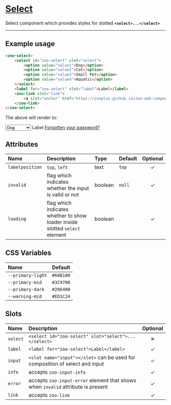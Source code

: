 # [Select](#select)

Select component which provides styles for slotted **`<select>...</select>`**

***

## Example usage

```HTML
<zoo-select>
	<select id="zoo-select" slot="select">
		<option value="value1">Dog</option>
		<option value="value2">Cat</option>
		<option value="value3">Small Pet</option>
		<option value="value4">Aquatic</option>
	</select>
	<label for="zoo-select" slot="label">Label</label>
	<zoo-link slot="link">
		<a slot="anchor" href="https://zooplus.github.io/zoo-web-components/" target="about:blank">Forgotten your password?</a>
	</zoo-link>
</zoo-select>
```

The above will render to:

<zoo-select>
	<select slot="select">
		<option value="value1">Dog</option>
		<option value="value2">Cat</option>
		<option value="value3">Small Pet</option>
		<option value="value4">Aquatic</option>
	</select>
	<label for="zoo-select" slot="label">Label</label>
	<zoo-link slot="link">
		<a slot="anchor" href="https://zooplus.github.io/zoo-web-components/" target="about:blank">Forgotten your password?</a>
	</zoo-link>
</zoo-select>

## Attributes

| **Name**        | **Description**                                                             | **Type** | **Default** | **Optional** |
| :-------------- | :-------------------------------------------------------------------------- | :------- | :---------- | :----------: |
| `labelposition` | `top`, `left`                                                               | text     | `top`       |   &#10003;   |
| `invalid`       | flag which indicates whether the input is valid or not                      | boolean  | `null`      |   &#10003;   |
| `loading`       | flag which indicates whether to show loader inside slotted `select` element | boolean  |             |   &#10003;   |

## CSS Variables

| **Name**          | **Default** |
| :---------------- | :---------- |
| `--primary-light` | `#66B100`   |
| `--primary-mid`   | `#3C9700`   |
| `--primary-dark`  | `#286400`   |
| `--warning-mid`   | `#ED1C24`   |

## Slots

| **Name** | **Description**                                                                  | **Optional** |
| :------- | :------------------------------------------------------------------------------- | :----------: |
| `select` | `<select id="zoo-select" slot="select">...</select>`                             |   &#10005;   |
| `label`  | `<label for="zoo-select">Label</label>`                                          |   &#10003;   |
| `input`  | `<slot name="input"></slot>` can be used for composition of select and input     |   &#10003;   |
| `info`   | accepts `zoo-input-info`                                                         |   &#10003;   |
| `error`  | accepts `zoo-input-error` element that shows when `invalid` attribute is present |   &#10003;   |
| `link`   | accepts `zoo-link`                                                               |   &#10003;   |